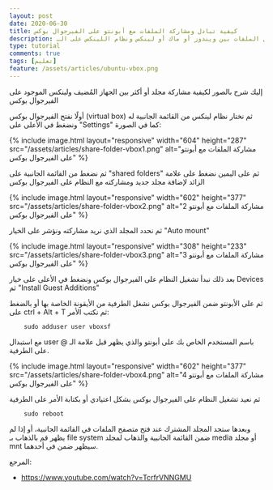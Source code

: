 ```yaml
---
layout: post
date: 2020-06-30
title: كيفية تبادل ومشاركة الملفات مع أبونتو على الفيرجوال بوكس
description: شرح تبادل الملفات بين ويندوز أو ماك أو لينكس ونظام اللينكس على الـ virtualbox
type: tutorial
comments: true
tags: [تعليم]
feature: /assets/articles/ubuntu-vbox.png
---
```


إليك شرح بالصور لكيفية مشاركة مجلد أو أكثر بين الجهاز المُضيف ولينكس الموجود على الفيرجوال بوكس

أولًا نفتح الفيرجوال بوكس (virtual box) ثم نختار نظام لينكس من القائمة الجانبية له ونضغط في الأعلى على "Settings" كما في الصورة:

{% include image.html layout="responsive" width="604" height="287" src="/assets/articles/share-folder-vbox1.png" alt="مشاركة الملفات مع أبونتو على الفيرجوال بوكس" %}

ثم نضغط من القائمة الجانبية على "shared folders" ثم على اليمين نضغط على علامة الزائد لإضافة مجلد جديد ومشاركته مع النظام على الفيرجوال بوكس

{% include image.html layout="responsive" width="602" height="377" src="/assets/articles/share-folder-vbox2.png" alt="2 مشاركة الملفات مع أبونتو على الفيرجوال بوكس" %}

ثم نحدد المجلد الذي نريد مشاركته ونؤشر على الخيار "Auto mount"

{% include image.html layout="responsive" width="308" height="233" src="/assets/articles/share-folder-vbox3.png" alt="3 مشاركة الملفات مع أبونتو على الفيرجوال بوكس" %}


بعد ذلك نبدأ تشغيل النظام على الفيرجوال بوكس ونضغط في الأعلى على خيار Devices ثم "Install Guest Additions"

ثم على الأبونتو ضمن الفيرجوال بوكس نشغل الطرفية من الأيقونة الخاصة بها أو بالضغط على ctrl + Alt + T ثم نكتب الأمر:

        sudo adduser user vboxsf

مع استبدال user باسم المستخدم الخاص بك على أبونتو والذي يظهر قبل علامة الـ @ على الطرفية.

{% include image.html layout="responsive" width="602" height="377" src="/assets/articles/share-folder-vbox4.png" alt="4 مشاركة الملفات مع أبونتو على الفيرجوال بوكس" %}

ثم نعيد تشغيل النظام على الفيرجوال بوكس بشكل اعتيادي أو بكتابة الأمر على الطرفية

        sudo reboot

وبعدها ستجد المجلد المشترك عند فتح متصفح الملفات في القائمة الجانبية، أو إذا لم يظهر قم بالذهاب بـ file system ضمن القائمة الجانبية والذهاب لمجلد media أو مجلد mnt سيظهر ضمن في أحدهما.


المرجع:

* <https://www.youtube.com/watch?v=TcrfrVNNGMU>
